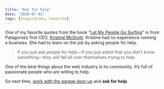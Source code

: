 ```yaml
---
title: "Ask for help"
date: "2020-07-01"
tags: [Inspiration, Favorite]
---
```


One of my favorite quotes from the book “[Let My People Go Surfing](https://eu.patagonia.com/gb/en/product/let-my-people-go-surfing-revised-paperback-book/BK067.html)” is from Patagonia’s first CEO, [Kristine McDivitt](https://en.wikipedia.org/wiki/Kris_Tompkins). Kristine had no experience running a business. She had to learn on the job by asking people for help.

> If you just ask people for help—if you just admit that you don’t know something—they will fall all over themselves trying to help.

One of the best things about the web industry is its community. It’s full of passionate people who are willing to help.

So next time, [work with the garage door up](/work-with-the-garage-door-up/) and **ask for help**.